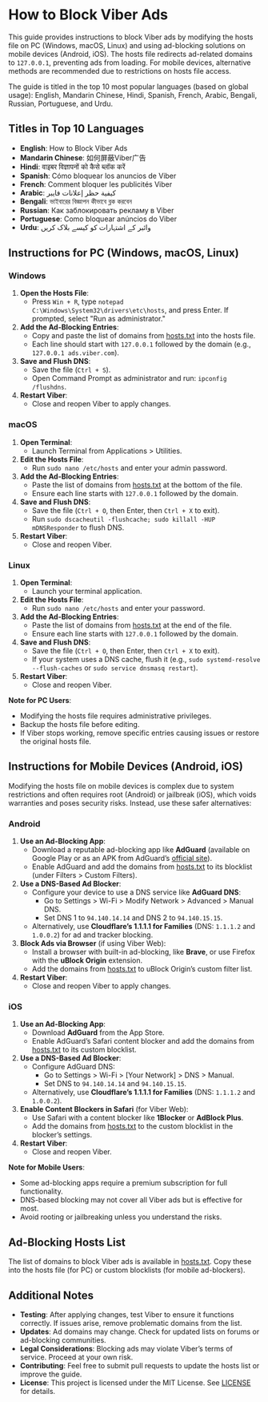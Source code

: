 # How to Block Viber Ads

This guide provides instructions to block Viber ads by modifying the hosts file on PC (Windows, macOS, Linux) and using ad-blocking solutions on mobile devices (Android, iOS). The hosts file redirects ad-related domains to `127.0.0.1`, preventing ads from loading. For mobile devices, alternative methods are recommended due to restrictions on hosts file access.

The guide is titled in the top 10 most popular languages (based on global usage): English, Mandarin Chinese, Hindi, Spanish, French, Arabic, Bengali, Russian, Portuguese, and Urdu.

## Titles in Top 10 Languages
- **English**: How to Block Viber Ads
- **Mandarin Chinese**: 如何屏蔽Viber广告
- **Hindi**: वाइबर विज्ञापनों को कैसे ब्लॉक करें
- **Spanish**: Cómo bloquear los anuncios de Viber
- **French**: Comment bloquer les publicités Viber
- **Arabic**: كيفية حظر إعلانات فايبر
- **Bengali**: ভাইবারের বিজ্ঞাপন কীভাবে ব্লক করবেন
- **Russian**: Как заблокировать рекламу в Viber
- **Portuguese**: Como bloquear anúncios do Viber
- **Urdu**: وائبر کے اشتہارات کو کیسے بلاک کریں

## Instructions for PC (Windows, macOS, Linux)

### Windows
1. **Open the Hosts File**:
   - Press `Win + R`, type `notepad C:\Windows\System32\drivers\etc\hosts`, and press Enter. If prompted, select "Run as administrator."
2. **Add the Ad-Blocking Entries**:
   - Copy and paste the list of domains from [hosts.txt](hosts.txt) into the hosts file.
   - Each line should start with `127.0.0.1` followed by the domain (e.g., `127.0.0.1 ads.viber.com`).
3. **Save and Flush DNS**:
   - Save the file (`Ctrl + S`).
   - Open Command Prompt as administrator and run: `ipconfig /flushdns`.
4. **Restart Viber**:
   - Close and reopen Viber to apply changes.

### macOS
1. **Open Terminal**:
   - Launch Terminal from Applications > Utilities.
2. **Edit the Hosts File**:
   - Run `sudo nano /etc/hosts` and enter your admin password.
3. **Add the Ad-Blocking Entries**:
   - Paste the list of domains from [hosts.txt](hosts.txt) at the bottom of the file.
   - Ensure each line starts with `127.0.0.1` followed by the domain.
4. **Save and Flush DNS**:
   - Save the file (`Ctrl + O`, then Enter, then `Ctrl + X` to exit).
   - Run `sudo dscacheutil -flushcache; sudo killall -HUP mDNSResponder` to flush DNS.
5. **Restart Viber**:
   - Close and reopen Viber.

### Linux
1. **Open Terminal**:
   - Launch your terminal application.
2. **Edit the Hosts File**:
   - Run `sudo nano /etc/hosts` and enter your password.
3. **Add the Ad-Blocking Entries**:
   - Paste the list of domains from [hosts.txt](hosts.txt) at the end of the file.
   - Ensure each line starts with `127.0.0.1` followed by the domain.
4. **Save and Flush DNS**:
   - Save the file (`Ctrl + O`, then Enter, then `Ctrl + X` to exit).
   - If your system uses a DNS cache, flush it (e.g., `sudo systemd-resolve --flush-caches` or `sudo service dnsmasq restart`).
5. **Restart Viber**:
   - Close and reopen Viber.

**Note for PC Users**:
- Modifying the hosts file requires administrative privileges.
- Backup the hosts file before editing.
- If Viber stops working, remove specific entries causing issues or restore the original hosts file.

## Instructions for Mobile Devices (Android, iOS)

Modifying the hosts file on mobile devices is complex due to system restrictions and often requires root (Android) or jailbreak (iOS), which voids warranties and poses security risks. Instead, use these safer alternatives:

### Android
1. **Use an Ad-Blocking App**:
   - Download a reputable ad-blocking app like **AdGuard** (available on Google Play or as an APK from AdGuard’s [official site](https://adguard.com)).
   - Enable AdGuard and add the domains from [hosts.txt](hosts.txt) to its blocklist (under Filters > Custom Filters).
2. **Use a DNS-Based Ad Blocker**:
   - Configure your device to use a DNS service like **AdGuard DNS**:
     - Go to Settings > Wi-Fi > Modify Network > Advanced > Manual DNS.
     - Set DNS 1 to `94.140.14.14` and DNS 2 to `94.140.15.15`.
   - Alternatively, use **Cloudflare’s 1.1.1.1 for Families** (DNS: `1.1.1.2` and `1.0.0.2`) for ad and tracker blocking.
3. **Block Ads via Browser** (if using Viber Web):
   - Install a browser with built-in ad-blocking, like **Brave**, or use Firefox with the **uBlock Origin** extension.
   - Add the domains from [hosts.txt](hosts.txt) to uBlock Origin’s custom filter list.
4. **Restart Viber**:
   - Close and reopen Viber to apply changes.

### iOS
1. **Use an Ad-Blocking App**:
   - Download **AdGuard** from the App Store.
   - Enable AdGuard’s Safari content blocker and add the domains from [hosts.txt](hosts.txt) to its custom blocklist.
2. **Use a DNS-Based Ad Blocker**:
   - Configure AdGuard DNS:
     - Go to Settings > Wi-Fi > [Your Network] > DNS > Manual.
     - Set DNS to `94.140.14.14` and `94.140.15.15`.
   - Alternatively, use **Cloudflare’s 1.1.1.1 for Families** (DNS: `1.1.1.2` and `1.0.0.2`).
3. **Enable Content Blockers in Safari** (for Viber Web):
   - Use Safari with a content blocker like **1Blocker** or **AdBlock Plus**.
   - Add the domains from [hosts.txt](hosts.txt) to the custom blocklist in the blocker’s settings.
4. **Restart Viber**:
   - Close and reopen Viber.

**Note for Mobile Users**:
- Some ad-blocking apps require a premium subscription for full functionality.
- DNS-based blocking may not cover all Viber ads but is effective for most.
- Avoid rooting or jailbreaking unless you understand the risks.

## Ad-Blocking Hosts List
The list of domains to block Viber ads is available in [hosts.txt](hosts.txt). Copy these into the hosts file (for PC) or custom blocklists (for mobile ad-blockers).

## Additional Notes
- **Testing**: After applying changes, test Viber to ensure it functions correctly. If issues arise, remove problematic domains from the list.
- **Updates**: Ad domains may change. Check for updated lists on forums or ad-blocking communities.
- **Legal Considerations**: Blocking ads may violate Viber’s terms of service. Proceed at your own risk.
- **Contributing**: Feel free to submit pull requests to update the hosts list or improve the guide.
- **License**: This project is licensed under the MIT License. See [LICENSE](LICENSE) for details.
